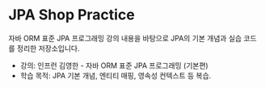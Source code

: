 # JPA Shop Practice

자바 ORM 표준 JPA 프로그래밍 강의 내용을 바탕으로 JPA의 기본 개념과 실습 코드를 정리한 저장소입니다.

- 강의: 인프런 김영한 - 자바 ORM 표준 JPA 프로그래밍 (기본편)
- 학습 목적: JPA 기본 개념, 엔티티 매핑, 영속성 컨텍스트 등 복습.
